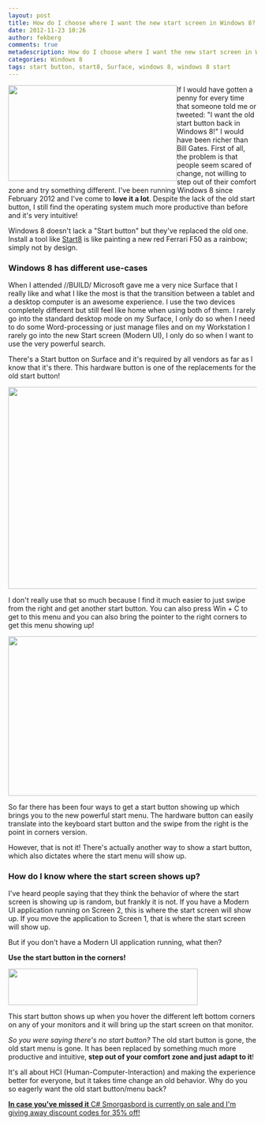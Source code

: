 ```yaml
---
layout: post
title: How do I choose where I want the new start screen in Windows 8?
date: 2012-11-23 10:26
author: fekberg
comments: true
metadescription: How do I choose where I want the new start screen in Windows 8?
categories: Windows 8
tags: start button, start8, Surface, windows 8, windows 8 start
---
```

<img src="https://cdn.filipekberg.se/fekberg-blog/wp-content/uploads/2012/09/FridayWithFili.png" alt="" title="Friday with Filip" style="float: left;" width="342" height="194" class="aligncenter size-full wp-image-1016" />If I would have gotten a penny for every time that someone told me or tweeted: "I want the old start button back in Windows 8!" I would have been richer than Bill Gates. First of all, the problem is that people seem scared of change, not willing to step out of their comfort zone and try something different. I've been running Windows 8 since February 2012 and I've come to <strong>love it a lot</strong>. Despite the lack of the old start button, I still find the operating system much more productive than before and it's very intuitive!<!--excerpt-->

Windows 8 doesn't lack a "Start button" but they've replaced the old one. Install a tool like <a href="http://www.stardock.com/products/start8/">Start8</a> is like painting a new red Ferrari F50 as a rainbow; simply not by design.

<h3>Windows 8 has different use-cases</h3>
When I attended //BUILD/ Microsoft gave me a very nice Surface that I really like and what I like the most is that the transition between a tablet and a desktop computer is an awesome experience. I use the two devices completely different but still feel like home when using both of them. I rarely go into the standard desktop mode on my Surface, I only do so when I need to do some Word-processing or just manage files and on my Workstation I rarely go into the new Start screen (Modern UI), I only do so when I want to use the very powerful search.

There's a Start button on Surface and it's required by all vendors as far as I know that it's there. This hardware button is one of the replacements for the old start button!

<img src="https://cdn.filipekberg.se/fekberg-blog/wp-content/uploads/2012/11/SurfaceStart.png" alt="" title="Surface Start button" width="519" height="409" class="alignright size-full wp-image-1486" />

I don't really use that so much because I find it much easier to just swipe from the right and get another start button. You can also press Win + C to get to this menu and you can also bring the pointer to the right corners to get this menu showing up!

<img src="https://cdn.filipekberg.se/fekberg-blog/wp-content/uploads/2012/11/SurfaceStart2.png" alt="" title="Surface Start button 2" width="517" height="323" class="alignright size-full wp-image-1487" />

So far there has been four ways to get a start button showing up which brings you to the new powerful start menu. The hardware button can easily translate into the keyboard start button and the swipe from the right is the point in corners version.

However, that is not it! There's actually another way to show a start button, which also dictates where the start menu will show up.

<h3>How do I know where the start screen shows up?</h3>
I've heard people saying that they think the behavior of where the start screen is showing up is random, but frankly it is not. If you have a Modern UI application running on Screen 2, this is where the start screen will show up. If you move the application to Screen 1, that is where the start screen will show up.

But if you don't have a Modern UI application running, what then?

<strong>Use the start button in the corners!</strong>

<img src="https://cdn.filipekberg.se/fekberg-blog/wp-content/uploads/2012/11/Start1.png" alt="" title="Windows 8 start button" width="384" height="74" class="alignright size-full wp-image-1488" />

This start button shows up when you hover the different left bottom corners on any of your monitors and it will bring up the start screen on that monitor.

<em>So you were saying there's no start button?</em> The old start button is gone, the old start menu is gone. It has been replaced by something much more productive and intuitive, <strong>step out of your comfort zone and just adapt to it</strong>!

It's all about HCI (Human-Computer-Interaction) and making the experience better for everyone, but it takes time change an old behavior. Why do you so eagerly want the old start button/menu back?

<a href="https://www.filipekberg.se/2012/11/20/c-smorgasbord-sale/"><strong>In case you've missed it</strong> C# Smorgasbord is currently on sale and I'm giving away discount codes for 35% off!</a>